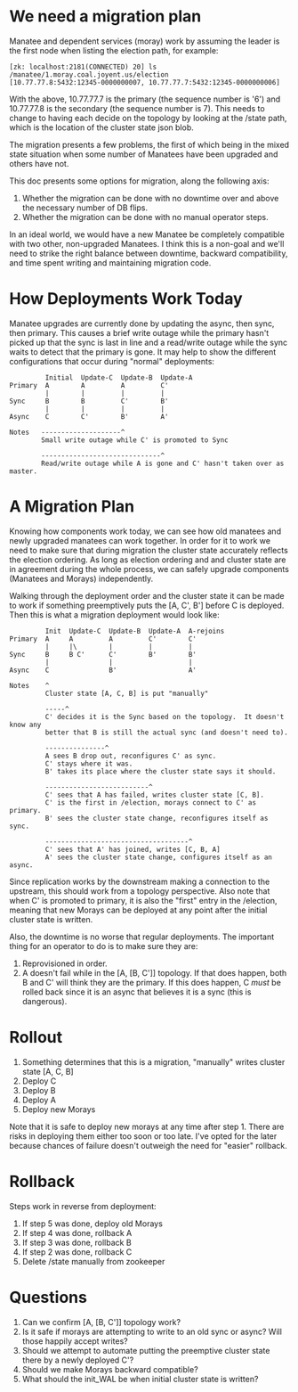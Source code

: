 # We need a migration plan

Manatee and dependent services (moray) work by assuming the leader is the first
node when listing the election path, for example:

```
[zk: localhost:2181(CONNECTED) 20] ls /manatee/1.moray.coal.joyent.us/election
[10.77.77.8:5432:12345-0000000007, 10.77.77.7:5432:12345-0000000006]
```

With the above, 10.77.77.7 is the primary (the sequence number is '6') and
10.77.77.8 is the secondary (the sequence number is 7).  This needs to change
to having each decide on the topology by looking at the /state path, which is
the location of the cluster state json blob.

The migration presents a few problems, the first of which being in the mixed
state situation when some number of Manatees have been upgraded and others have
not.

This doc presents some options for migration, along the following axis:

1. Whether the migration can be done with no downtime over and above the
   necessary number of DB flips.
2. Whether the migration can be done with no manual operator steps.

In an ideal world, we would have a new Manatee be completely compatible with two
other, non-upgraded Manatees.  I think this is a non-goal and we'll need to
strike the right balance between downtime, backward compatibility, and time
spent writing and maintaining migration code.

# How Deployments Work Today

Manatee upgrades are currently done by updating the async, then sync, then
primary.  This causes a brief write outage while the primary hasn't picked up
that the sync is last in line and a read/write outage while the sync waits
to detect that the primary is gone.  It may help to show the different
configurations that occur during "normal" deployments:

```
         Initial  Update-C  Update-B  Update-A
Primary  A        A         A         C'
         |        |         |         |
Sync     B        B         C'        B'
         |        |         |         |
Async    C        C'        B'        A'

Notes   --------------------^
        Small write outage while C' is promoted to Sync

        ------------------------------^
        Read/write outage while A is gone and C' hasn't taken over as master.
```

# A Migration Plan

Knowing how components work today, we can see how old manatees and newly
upgraded manatees can work together.  In order for it to work we need to make
sure that during migration the cluster state accurately reflects the
election ordering.  As long as election ordering and and cluster state are in
agreement during the whole process, we can safely upgrade components
(Manatees and Morays) independently.

Walking through the deployment order and the cluster state it can be made to
work if something preemptively puts the [A, C', B'] before C is deployed.  Then
this is what a migration deployment would look like:

```
         Init  Update-C  Update-B  Update-A  A-rejoins
Primary  A     A         A         C'        C'
         |     |\        |         |         |
Sync     B     B C'      C'        B'        B'
         |               |                   |
Async    C               B'                  A'

Notes    ^
         Cluster state [A, C, B] is put "manually"

         -----^
         C' decides it is the Sync based on the topology.  It doesn't know any
         better that B is still the actual sync (and doesn't need to).

         ---------------^
         A sees B drop out, reconfigures C' as sync.
         C' stays where it was.
         B' takes its place where the cluster state says it should.

         --------------------------^
         C' sees that A has failed, writes cluster state [C, B].
         C' is the first in /election, morays connect to C' as primary.
         B' sees the cluster state change, reconfigures itself as sync.

         ------------------------------------^
         C' sees that A' has joined, writes [C, B, A]
         A' sees the cluster state change, configures itself as an async.
```

Since replication works by the downstream making a connection to the upstream,
this should work from a topology perspective.  Also note that when C' is
promoted to primary, it is also the "first" entry in the /election, meaning that
new Morays can be deployed at any point after the initial cluster state is
written.

Also, the downtime is no worse that regular deployments.  The important thing
for an operator to do is to make sure they are:

1. Reprovisioned in order.
2. A doesn't fail while in the [A, [B, C']] topology.  If that does happen,
   both B and C' will think they are the primary.  If this does happen, C
   *must* be rolled back since it is an async that believes it is a sync (this
   is dangerous).

# Rollout

1. Something determines that this is a migration, "manually" writes cluster
   state [A, C, B]
2. Deploy C
3. Deploy B
4. Deploy A
5. Deploy new Morays

Note that it is safe to deploy new morays at any time after step 1.  There are
risks in deploying them either too soon or too late.  I've opted for the
later because chances of failure doesn't outweigh the need for "easier"
rollback.

# Rollback

Steps work in reverse from deployment:

1. If step 5 was done, deploy old Morays
2. If step 4 was done, rollback A
3. If step 3 was done, rollback B
4. If step 2 was done, rollback C
5. Delete /state manually from zookeeper

# Questions

1. Can we confirm [A, [B, C']] topology work?
2. Is it safe if morays are attempting to write to an old sync or async?  Will
   those happily accept writes?
3. Should we attempt to automate putting the preemptive cluster state there by
   a newly deployed C'?
4. Should we make Morays backward compatible?
5. What should the init_WAL be when initial cluster state is written?
